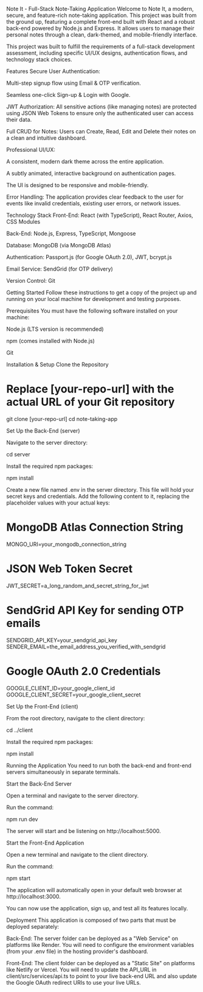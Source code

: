 Note It - Full-Stack Note-Taking Application
Welcome to Note It, a modern, secure, and feature-rich note-taking application. This project was built from the ground up, featuring a complete front-end built with React and a robust back-end powered by Node.js and Express. It allows users to manage their personal notes through a clean, dark-themed, and mobile-friendly interface.

This project was built to fulfill the requirements of a full-stack development assessment, including specific UI/UX designs, authentication flows, and technology stack choices.

Features
Secure User Authentication:

Multi-step signup flow using Email & OTP verification.

Seamless one-click Sign-up & Login with Google.

JWT Authorization: All sensitive actions (like managing notes) are protected using JSON Web Tokens to ensure only the authenticated user can access their data.

Full CRUD for Notes: Users can Create, Read, Edit and Delete their notes on a clean and intuitive dashboard.

Professional UI/UX:

A consistent, modern dark theme across the entire application.

A subtly animated, interactive background on authentication pages.

The UI is designed to be responsive and mobile-friendly.

Error Handling: The application provides clear feedback to the user for events like invalid credentials, existing user errors, or network issues.

Technology Stack
Front-End: React (with TypeScript), React Router, Axios, CSS Modules

Back-End: Node.js, Express, TypeScript, Mongoose

Database: MongoDB (via MongoDB Atlas)

Authentication: Passport.js (for Google OAuth 2.0), JWT, bcrypt.js

Email Service: SendGrid (for OTP delivery)

Version Control: Git

Getting Started
Follow these instructions to get a copy of the project up and running on your local machine for development and testing purposes.

Prerequisites
You must have the following software installed on your machine:

Node.js (LTS version is recommended)

npm (comes installed with Node.js)

Git

Installation & Setup
Clone the Repository

# Replace [your-repo-url] with the actual URL of your Git repository
git clone [your-repo-url]
cd note-taking-app

Set Up the Back-End (server)

Navigate to the server directory:

cd server

Install the required npm packages:

npm install

Create a new file named .env in the server directory. This file will hold your secret keys and credentials. Add the following content to it, replacing the placeholder values with your actual keys:

# MongoDB Atlas Connection String
MONGO_URI=your_mongodb_connection_string

# JSON Web Token Secret
JWT_SECRET=a_long_random_and_secret_string_for_jwt

# SendGrid API Key for sending OTP emails
SENDGRID_API_KEY=your_sendgrid_api_key
SENDER_EMAIL=the_email_address_you_verified_with_sendgrid

# Google OAuth 2.0 Credentials
GOOGLE_CLIENT_ID=your_google_client_id
GOOGLE_CLIENT_SECRET=your_google_client_secret

Set Up the Front-End (client)

From the root directory, navigate to the client directory:

cd ../client

Install the required npm packages:

npm install

Running the Application
You need to run both the back-end and front-end servers simultaneously in separate terminals.

Start the Back-End Server

Open a terminal and navigate to the server directory.

Run the command:

npm run dev

The server will start and be listening on http://localhost:5000.

Start the Front-End Application

Open a new terminal and navigate to the client directory.

Run the command:

npm start

The application will automatically open in your default web browser at http://localhost:3000.

You can now use the application, sign up, and test all its features locally.

Deployment
This application is composed of two parts that must be deployed separately:

Back-End: The server folder can be deployed as a "Web Service" on platforms like Render. You will need to configure the environment variables (from your .env file) in the hosting provider's dashboard.

Front-End: The client folder can be deployed as a "Static Site" on platforms like Netlify or Vercel. You will need to update the API_URL in client/src/services/api.ts to point to your live back-end URL and also update the Google OAuth redirect URIs to use your live URLs.